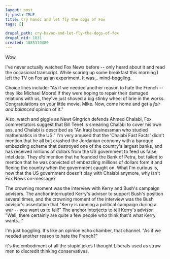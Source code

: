 ```yaml
--- 
layout: post
lj_post: TRUE
title: Cry havoc and let fly the dogs of Fox
tags: []

drupal_path: cry-havoc-and-let-fly-the-dogs-of-fox
drupal_nid: 1831
created: 1085310480
---
```

Wow.

I've never actually watched Fox News before -- only heard about it and read the occasional transcript. While scaring up some breakfast this morning I left the TV on Fox as an experiment. It was... mind-boggling.

Choice lines include: "As if we needed another reason to hate the French -- they like Michael Moore! If they were hoping to repair their damaged relations with us, they've just shoved a big stinky wheel of brie in the works. Congratulations on your little movie, Mike. Now, come home and get a <i>fair and balanced</i> opinion of it."

Also, watch and giggle as Newt Gingrich defends Ahmed Chalabi, Fox commentators suggest that Bill Tenet is smearing Chalabi to cover his own ass, and Chalabi is described as "An Iraqi businessman who studied mathematics in the US." I'm very amused that the 'Chalabi Fast Facts' didn't mention  that he all but crashed the Jordanian economy with a baroque embezzling scheme that destroyed one of the country's largest banks, and has received millions of dollars from the US government to feed us false intel data. They <i>did</i> mention that he founded the Bank of Petra, but failed to mention that he was convicted of embezzling millions of dollars form it and fleeing the country when the government caught on. What I'm curious is, now that the US government doesn't play with Chalabi anymore, why isn't Fox News on-message?

The crowning moment was the interview with Kerry and Bush's campaign advisors. The anchor interrupted Kerry's advisor to support Bush's position several times, and the crowning moment of the interview was the Bush advisor's assertation that "Kerry is running a political campaign during a war -- you want us to fail!" The anchor interjects to tell Kerry's advisor, "Well, there certainly are quite a few people who think that's what Kerry wants..."

I'm just boggling. It's like an opinion echo chamber, that channel. "As if we needed another reason to hate the French?"

it's the embodiment of all the stupid jokes I thought Liberals used as straw men to discredit thinking conservatives.
